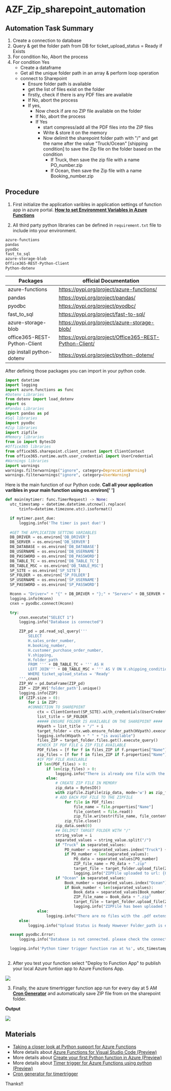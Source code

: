 # AZF_Zip_sharepoint_automation
 
## Automation Task Summary

1. Create a connection to database
2. Query & get the folder path from DB for ticket_upload_status = Ready if Exists
3. For condition No, Abort the process      
4. For condition Yes
    - Create a dataframe
    - Get all the unique folder path in an array & perform loop operation
    - connect to Sharepoint
        - Ensure folder path is available
        - get the list of files exist on the folder
        - firstly, check if there is any PDF files are available
        - If No, abort the process
        - If yes,
            - Now check if are no ZIP file available on the folder
            - If No, abort the process
            - If Yes
                - start compress/add all the PDF files into the ZIP files
                - Write & store it on the memory
                - Now delimit the sharepoint folder path with "/" and get the name after the value "Truck/Ocean" [shipping condition] 
                    to save the Zip file on the folder based on the condition
                    - If Truck, then save the zip file with a name PO_number.zip
                    - If Ocean, then save the Zip file with a name Booking_number.zip

## Procedure

1. First initialize the application varibles in application settings of function app in azure portal.
[**How to set Environment Variables in Azure Functions**](https://iotespresso.com/how-to-set-environment-variables-in-azure-functions/)


2. All third party python libraries can be defined in `requirement.txt` file to include into your environment. 

```txt
azure-functions
pandas
pyodbc
fast_to_sql
azure-storage-blob
Office365-REST-Python-Client
Python-dotenv
```

| Packages                     | official Documentation                                 |
|------------------------------|--------------------------------------------------------|
| azure-functions              | https://pypi.org/project/azure-functions/              |
| pandas                       | https://pypi.org/project/pandas/                       |
| pyodbc                       | https://pypi.org/project/pyodbc/                       |
| fast_to_sql                  | https://pypi.org/project/fast-to-sql/                  |
| azure-storage-blob           | https://pypi.org/project/azure-storage-blob/           |
| office365-REST-Python-Client | https://pypi.org/project/Office365-REST-Python-Client/ |
| pip install python-dotenv    | https://pypi.org/project/python-dotenv/                |

  After defining those packages you can import in your python code.
  
  ```python
import datetime 
import logging
import azure.functions as func
#Dotenv Libraries
from dotenv import load_dotenv
import os
#Pandas Libraries
import pandas as pd
#Sql libraries
import pyodbc
#Zip libraries
import zipfile
#Memory libraries
from io import BytesIO
#Office365 libraries
from office365.sharepoint.client_context import ClientContext
from office365.runtime.auth.user_credential import UserCredential
#Warnings libraries
import warnings
warnings.filterwarnings("ignore", category=DeprecationWarning)
warnings.filterwarnings("ignore", category=UserWarning)
  ```

  Here is the main function of our Python code. **Call all your application varibles in your main function using os.environ[' ']**
  
  ```python
  def main(mytimer: func.TimerRequest) -> None:
    utc_timestamp = datetime.datetime.utcnow().replace(
        tzinfo=datetime.timezone.utc).isoformat()

    if mytimer.past_due:
        logging.info('The timer is past due!')
    
    #GET THE APPLICATION SETTING VARIABLES    
    DB_DRIVER = os.environ['DB_DRIVER']
    DB_SERVER = os.environ['DB_SERVER']
    DB_DATABASE = os.environ['DB_DATABASE']
    DB_USERNAME = os.environ['DB_USERNAME']
    DB_PASSWORD = os.environ['DB_PASSWORD']
    DB_TABLE_TC = os.environ['DB_TABLE_TC']
    DB_TABLE_MSC = os.environ['DB_TABLE_MSC']
    SP_SITE = os.environ['SP_SITE']
    SP_FOLDER = os.environ['SP_FOLDER']
    SP_USERNAME = os.environ['SP_USERNAME']
    SP_PASSWORD = os.environ['SP_PASSWORD']

    Hconn = "Driver=" + "{" + DB_DRIVER + "};" + "Server=" + DB_SERVER + ";" + "Database=" + DB_DATABASE + ";" + "uid=" + DB_USERNAME + ";" + "pwd=" + DB_PASSWORD + ";" + "Trusted_Connection = yes;"
    logging.info(Hconn)
    cnxn = pyodbc.connect(Hconn)

    try:
        cnxn.execute("SELECT 1")
        logging.info("Database is connected")

        ZIP_pd = pd.read_sql_query('''
            SELECT 
            H.sales_order_number,
            H.booking_number,
            H.customer_purchase_order_number,
            V.shipping,
            H.folder_path 
            FROM ''' + DB_TABLE_TC + ''' AS H 
            LEFT JOIN''' + DB_TABLE_MSC + ''' AS V ON V.shipping_condition = H.shipping_conditions
            WHERE ticket_upload_status = 'Ready' 
        ''',cnxn)
        ZIP_HV = pd.DataFrame(ZIP_pd)
        ZIP = ZIP_HV['folder_path'].unique()
        logging.info(ZIP)
        if (ZIP.size > 0):
            for i in ZIP:
            #CONNECTION TO SHAREPOINT
                ctx = ClientContext(SP_SITE).with_credentials(UserCredential(SP_USERNAME, SP_PASSWORD))    
                list_title = SP_FOLDER
                ##### ENSURE FOLDER IS AVAILABLE ON THE SHAREPOINT ####
                HVpath = list_title + "/" + i
                target_folder = ctx.web.ensure_folder_path(HVpath).execute_query()
                logging.info(HVpath + " " + "is available")
                files_ZIP = target_folder.files.get().execute_query()
                #CHECK IF PDF FILE & ZIP FILE AVAILABLE
                PDF_files = [f for f in files_ZIP if f.properties["Name"].lower().endswith(".pdf")]
                zip_files = [f for f in files_ZIP if f.properties["Name"].lower().endswith(".zip")]
                #IF PDF FILE AVAILABLE
                if len(PDF_files) > 0:
                    if len(zip_files) > 0:
                        logging.info("There is already one file with the .zip extension exist on this folder : " + HVpath)
                    else:
                        # CREATE ZIP FILE IN MEMORY
                        zip_data = BytesIO()
                        with zipfile.ZipFile(zip_data, mode='w') as zip_file:
                        # ADD EACH PDF FILE TO THE ZIPFILE
                            for file in PDF_files:
                                file_name = file.properties["Name"]
                                file_content = file.read()
                                zip_file.writestr(file_name, file_content)
                            zip_file.close()
                        zip_data.seek(0)
                        ## DELIMIT TARGET FOLDER WITH "/"
                        string_value = i
                        separated_values = string_value.split("/")
                        if "Truck" in separated_values:
                            PO_number = separated_values.index("Truck") + 1
                            if PO_number < len(separated_values):
                                PO_data = separated_values[PO_number]
                                ZIP_file_name = PO_data + ".zip"
                                target_file = target_folder.upload_file(ZIP_file_name, zip_data.getvalue()).execute_query()
                                logging.info("ZIPFile uploaded to url: {0}".format(target_file.serverRelativeUrl))
                        if "Ocean" in separated_values:
                            Book_number = separated_values.index("Ocean") + 1
                            if Book_number < len(separated_values):
                                Book_data = separated_values[Book_number]
                                ZIP_file_name = Book_data + ".zip"
                                target_file = target_folder.upload_file(ZIP_file_name, zip_data.getvalue()).execute_query()
                                logging.info("ZIPFile has been uploaded to url: {0}".format(target_file.serverRelativeUrl))
                else:
                    logging.info("There are no files with the .pdf extension in the folder.")
        else:
            logging.info("Upload Status is Ready However Folder_path is empty. So aborted the process")

    except pyodbc.Error:
        logging.info("Database is not connected. please check the connection")

    logging.info('Python timer trigger function ran at %s', utc_timestamp)
    
  ```

2. After you test your function select "Deploy to Function App" to publish your local Azure funtion app to Azure Functions App.

![](Screenshots/Deploy.png)

3. Finally, the azure timertrigger function app run for every day at 5 AM [**Cron Generator**](https://crontab.guru/#*_*_*_*) and automatically save ZIP file from on the sharepoint folder.

**Output**

![](Screenshots/Output.png)

## Materials

* [Taking a closer look at Python support for Azure Functions](https://azure.microsoft.com/en-us/blog/taking-a-closer-look-at-python-support-for-azure-functions)
* More details about [Azure Functions for Visual Studio Code (Preview)
](https://github.com/Microsoft/vscode-azurefunctions)
* More details about [Create your first Python function in Azure (Preview)
](https://docs.microsoft.com/en-us/azure/azure-functions/functions-create-first-function-python)
* More details about [Timer trigger for Azure Functions using python (Preview)
](https://learn.microsoft.com/en-us/azure/azure-functions/functions-bindings-timer)
* [Cron generator for timertrigger](https://crontab.guru/#*_*_*_*)

Thanks!!